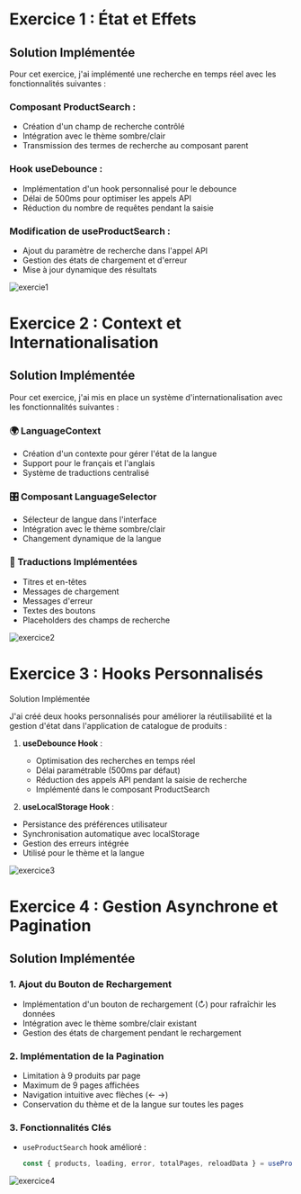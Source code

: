 # Exercice 1 : État et Effets
## Solution Implémentée
Pour cet exercice, j'ai implémenté une recherche en temps réel avec les fonctionnalités suivantes :
### Composant ProductSearch :
- Création d'un champ de recherche contrôlé
- Intégration avec le thème sombre/clair
- Transmission des termes de recherche au composant parent
### Hook useDebounce :
- Implémentation d'un hook personnalisé pour le debounce
- Délai de 500ms pour optimiser les appels API
- Réduction du nombre de requêtes pendant la saisie
### Modification de useProductSearch :
- Ajout du paramètre de recherche dans l'appel API
- Gestion des états de chargement et d'erreur
- Mise à jour dynamique des résultats

![exercie1](https://github.com/user-attachments/assets/1edf0472-5668-4a4c-8996-968b5545a7f3)

# Exercice 2 : Context et Internationalisation

## Solution Implémentée

Pour cet exercice, j'ai mis en place un système d'internationalisation avec les fonctionnalités suivantes :

### 🌍 LanguageContext
- Création d'un contexte pour gérer l'état de la langue
- Support pour le français et l'anglais
- Système de traductions centralisé

### 🎛️ Composant LanguageSelector
- Sélecteur de langue dans l'interface
- Intégration avec le thème sombre/clair
- Changement dynamique de la langue

### 📖 Traductions Implémentées
- Titres et en-têtes
- Messages de chargement
- Messages d'erreur
- Textes des boutons
- Placeholders des champs de recherche

![exercice2](https://github.com/user-attachments/assets/a4dbc638-c47f-411b-9bb1-6dafa503ac79)

# Exercice 3 : Hooks Personnalisés
Solution Implémentée

J'ai créé deux hooks personnalisés pour améliorer la réutilisabilité et la gestion d'état dans l'application de catalogue de produits :

1. **useDebounce Hook** :
   * Optimisation des recherches en temps réel
   * Délai paramétrable (500ms par défaut)
   * Réduction des appels API pendant la saisie de recherche
   * Implémenté dans le composant ProductSearch

2. **useLocalStorage Hook** :

* Persistance des préférences utilisateur
* Synchronisation automatique avec localStorage
* Gestion des erreurs intégrée
* Utilisé pour le thème et la langue

![exercice3](https://github.com/user-attachments/assets/ac9ce416-daa5-413e-a6df-05c21fafba53)

# Exercice 4 : Gestion Asynchrone et Pagination

## Solution Implémentée

### 1. Ajout du Bouton de Rechargement
* Implémentation d'un bouton de rechargement (↻) pour rafraîchir les données
* Intégration avec le thème sombre/clair existant
* Gestion des états de chargement pendant le rechargement

### 2. Implémentation de la Pagination
* Limitation à 9 produits par page
* Maximum de 9 pages affichées
* Navigation intuitive avec flèches (← →)
* Conservation du thème et de la langue sur toutes les pages

### 3. Fonctionnalités Clés
* `useProductSearch` hook amélioré :
  ```javascript
  const { products, loading, error, totalPages, reloadData } = useProductSearch(searchTerm, currentPage);

![exercice4](https://github.com/user-attachments/assets/8ec7873e-2047-46a9-aa32-dc9dfe525a68)

